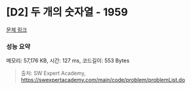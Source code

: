 # [D2] 두 개의 숫자열 - 1959 

[문제 링크](https://swexpertacademy.com/main/code/problem/problemDetail.do?contestProbId=AV5PpoFaAS4DFAUq) 

### 성능 요약

메모리: 57,176 KB, 시간: 127 ms, 코드길이: 553 Bytes



> 출처: SW Expert Academy, https://swexpertacademy.com/main/code/problem/problemList.do